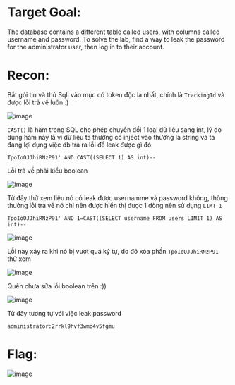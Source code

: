# Target Goal: 

The database contains a different table called users, with columns called username and password. To solve the lab, find a way to leak the password for the administrator user, then log in to their account.

# Recon:

Bắt gói tin và thử Sqli vào mục có token độc lạ nhất, chính là `TrackingId` và được lỗi trả về luôn :)

![image](https://github.com/vanniichan/Portswigger/assets/112863484/26ee4a58-ccc1-4959-a79b-0d8f1ce79f7a)

`CAST()` là hàm trong SQL cho phép chuyển đổi 1 loại dữ liệu sang int, lý do dùng hàm này là vì dữ liệu ta thường cố inject vào thường là string và ta đang lợi dụng việc db trả ra lỗi để leak được gì đó

`TpoIoOJJhiRNzP91' AND CAST((SELECT 1) AS int)-- `

Lỗi trả về phải kiểu boolean

![image](https://github.com/vanniichan/Portswigger/assets/112863484/387ac705-6b89-4c4c-8385-b6e0e2e4456b)

Từ đây thử xem liệu nó có leak được usernamme và password không, thông thưởng lỗi trả về nó chỉ nên được hiển thị được 1 dòng nên sử dụng `LIMT 1`

`TpoIoOJJhiRNzP91' AND 1=CAST((SELECT username FROM users LIMIT 1) AS int)-- `

![image](https://github.com/vanniichan/Portswigger/assets/112863484/3c707b79-0c30-4f5d-800e-11dd13615b00)

Lỗi này xảy ra khi nó bị vượt quá ký tự, do đó xóa phần `TpoIoOJJhiRNzP91` thử xem

![image](https://github.com/vanniichan/Portswigger/assets/112863484/46174184-089b-4388-85e2-ea9c8f34c998)

Quên chưa sửa lỗi boolean trên :))

![image](https://github.com/vanniichan/Portswigger/assets/112863484/87135dd5-6753-4b4d-b536-77b8cd6ea726)

Từ đây tương tự với việc leak password

`administrator:2rrkl9hvf3wmo4v5fgmu`

# Flag: 
![image](https://github.com/vanniichan/Portswigger/assets/112863484/2ff96e7f-63d1-4951-a939-93ba3c784433)
